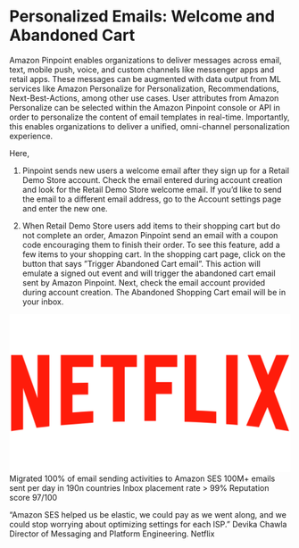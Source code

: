 
  
# Personalized Emails: Welcome and Abandoned Cart


Amazon Pinpoint enables organizations to deliver messages across email, text, mobile push, voice, and custom
channels like messenger apps and retail apps. These messages can be augmented with data output from ML services
like Amazon Personalize for Personalization, Recommendations, Next-Best-Actions, among other use cases. User
attributes from Amazon Personalize can be selected within the Amazon Pinpoint console or API in order to
personalize the content of email templates in real-time. Importantly, this enables organizations to deliver a
unified, omni-channel personalization experience.



Here,

1. Pinpoint sends new users a welcome email after they sign up for a Retail Demo Store account. Check the email
entered during account creation and look for the Retail Demo Store welcome email. If you’d like to send the
email to a different email address, go to the Account settings page and enter the new one.
  
1. When Retail Demo Store users add items to their shopping cart but do not complete an order, Amazon Pinpoint
send an email with a coupon code encouraging them to finish their order. To see this feature, add a few items
to your shopping cart. In the shopping cart page, click on the button that says ”Trigger Abandoned Cart
email”. This action will emulate a signed out event and will trigger the abandoned cart email sent by Amazon
Pinpoint. Next, check the email account provided during account creation. The Abandoned Shopping Cart email will be in your
inbox.
  
  
![img](../../assets/netflix.png)
    Migrated 100% of email sending activities to Amazon SES
    100M+ emails sent per day in 190n countries
    Inbox placement rate > 99%
    Reputation score 97/100

“Amazon SES helped us be elastic, we could pay as we went along, and we could stop worrying about optimizing
settings for each ISP.”
Devika Chawla
Director of Messaging and Platform Engineering. Netflix





  


  


